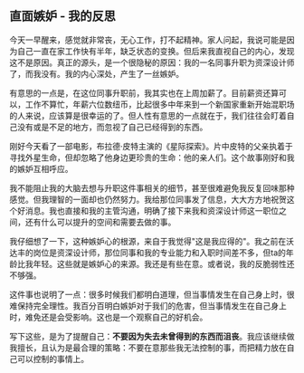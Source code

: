 ## 直面嫉妒 - 我的反思

今天一早醒来，感觉就非常丧，无心工作，打不起精神。家人问起，我说可能是因为自己一直在家工作快有半年，缺乏状态的变换。但后来我直视自己的内心，发现这不是原因。真正的源头，是一个很隐秘的原因：我的一名同事升职为资深设计师了，而我没有。我的内心深处，产生了一丝嫉妒。

有意思的一点是，在这位同事升职前，我其实也在上周加薪了。目前薪资还算可以，工作不算忙，年薪六位数纽币，比起很多中年来到一个新国家重新开始混职场的人来说，应该算是很幸运的了。但人性有意思的一点就在于，我们往往会盯着自己没有或是不足的地方，而忽视了自己已经得到的东西。

刚好今天看了一部电影，布拉德·皮特主演的《星际探索》。片中皮特的父亲执着于寻找外星生命，但却忽略了他身边更珍贵的生命：他的亲人们。这个故事刚好和我的嫉妒互相呼应。

我不能阻止我的大脑去想与升职这件事相关的细节，甚至很难避免我反复回味那种感觉。但我理智的一面却也仍然努力。我给那位同事发了信息，大大方方地祝贺这个好消息。我也直接和我的主管沟通，明确了接下来我和资深设计师这一职位之间，还有什么可以提升的空间和需要去做的事。

我仔细想了一下，这种嫉妒心的根源，来自于我觉得"这是我应得的"。我之前在沃达丰的岗位是资深设计师，那位同事和我的专业能力和入职时间差不多，但ta的年龄比我年轻。这些就是嫉妒心的来源。我还是有些在意。或者说，我的反脆弱性还不够强。

这件事也说明了一点：很多时候我们都明白道理，但当事情发生在自己身上时，很难保持完全理性。我百分百明白嫉妒对于我们的危害，但当事情发生在自己身上时，难免还是会受影响。这也是一个观察自己的好机会。

写下这些，是为了提醒自己：**不要因为失去未曾得到的东西而沮丧**。我应该继续做我擅长，且认为是最合理的策略：不要在意那些我无法控制的事，而把精力放在自己可以控制的事情上。